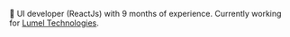 👋 UI developer (ReactJs) with 9 months of experience. Currently working for [Lumel Technologies](https://lumel.com).

<!---
mrrajsoni/mrrajsoni is a ✨ special ✨ repository because its `README.md` (this file) appears on your GitHub profile.
You can click the Preview link to take a look at your changes.
--->
